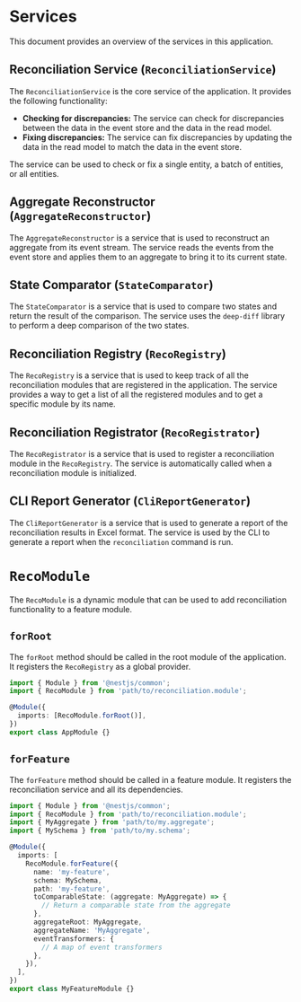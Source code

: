 # Services

This document provides an overview of the services in this application.

## Reconciliation Service (`ReconciliationService`)

The `ReconciliationService` is the core service of the application. It provides the following functionality:

- **Checking for discrepancies:** The service can check for discrepancies between the data in the event store and the data in the read model.
- **Fixing discrepancies:** The service can fix discrepancies by updating the data in the read model to match the data in the event store.

The service can be used to check or fix a single entity, a batch of entities, or all entities.

## Aggregate Reconstructor (`AggregateReconstructor`)

The `AggregateReconstructor` is a service that is used to reconstruct an aggregate from its event stream. The service reads the events from the event store and applies them to an aggregate to bring it to its current state.

## State Comparator (`StateComparator`)

The `StateComparator` is a service that is used to compare two states and return the result of the comparison. The service uses the `deep-diff` library to perform a deep comparison of the two states.

## Reconciliation Registry (`RecoRegistry`)

The `RecoRegistry` is a service that is used to keep track of all the reconciliation modules that are registered in the application. The service provides a way to get a list of all the registered modules and to get a specific module by its name.

## Reconciliation Registrator (`RecoRegistrator`)

The `RecoRegistrator` is a service that is used to register a reconciliation module in the `RecoRegistry`. The service is automatically called when a reconciliation module is initialized.

## CLI Report Generator (`CliReportGenerator`)

The `CliReportGenerator` is a service that is used to generate a report of the reconciliation results in Excel format. The service is used by the CLI to generate a report when the `reconciliation` command is run.

# `RecoModule`

The `RecoModule` is a dynamic module that can be used to add reconciliation functionality to a feature module.

## `forRoot`

The `forRoot` method should be called in the root module of the application. It registers the `RecoRegistry` as a global provider.

```typescript
import { Module } from '@nestjs/common';
import { RecoModule } from 'path/to/reconciliation.module';

@Module({
  imports: [RecoModule.forRoot()],
})
export class AppModule {}
```

## `forFeature`

The `forFeature` method should be called in a feature module. It registers the reconciliation service and all its dependencies.

```typescript
import { Module } from '@nestjs/common';
import { RecoModule } from 'path/to/reconciliation.module';
import { MyAggregate } from 'path/to/my.aggregate';
import { MySchema } from 'path/to/my.schema';

@Module({
  imports: [
    RecoModule.forFeature({
      name: 'my-feature',
      schema: MySchema,
      path: 'my-feature',
      toComparableState: (aggregate: MyAggregate) => {
        // Return a comparable state from the aggregate
      },
      aggregateRoot: MyAggregate,
      aggregateName: 'MyAggregate',
      eventTransformers: {
        // A map of event transformers
      },
    }),
  ],
})
export class MyFeatureModule {}
```
